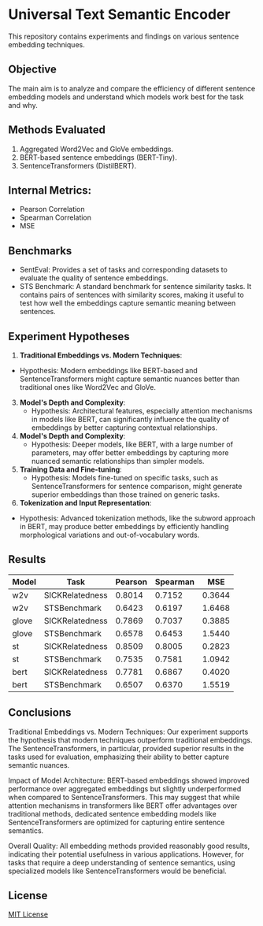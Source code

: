 # Universal Text Semantic Encoder

This repository contains experiments and findings on various sentence embedding techniques.

## Objective

The main aim is to analyze and compare the efficiency of different sentence embedding models and understand which models work best for the task and why.

## Methods Evaluated

1. Aggregated Word2Vec and GloVe embeddings.
2. BERT-based sentence embeddings (BERT-Tiny).
3. SentenceTransformers (DistilBERT).

## Internal Metrics:

- Pearson Correlation
-  Spearman Correlation
-  MSE
  
## Benchmarks

- SentEval: Provides a set of tasks and corresponding datasets to evaluate the quality of sentence embeddings.
- STS Benchmark: A standard benchmark for sentence similarity tasks. It contains pairs of sentences with similarity scores, making it useful to test how well the embeddings capture semantic meaning between sentences.

## Experiment Hypotheses

1. **Traditional Embeddings vs. Modern Techniques**:
  - Hypothesis: Modern embeddings like BERT-based and SentenceTransformers might capture semantic nuances better than traditional ones like Word2Vec and GloVe.
3. **Model's Depth and Complexity**:
    - Hypothesis: Architectural features, especially attention mechanisms in models like BERT, can significantly influence the quality of embeddings by better capturing contextual relationships.
4. **Model's Depth and Complexity**:
    - Hypothesis: Deeper models, like BERT, with a large number of parameters, may offer better embeddings by capturing more nuanced semantic relationships than simpler models.
5. **Training Data and Fine-tuning**:
    - Hypothesis: Models fine-tuned on specific tasks, such as SentenceTransformers for sentence comparison, might generate superior embeddings than those trained on generic tasks.
6. **Tokenization and Input Representation**:
- Hypothesis: Advanced tokenization methods, like the subword approach in BERT, may produce better embeddings by efficiently handling morphological variations and out-of-vocabulary words.

## Results

| Model   | Task             | Pearson | Spearman | MSE      |
| ------- | ---------------- | ------- | -------- | -------- |
| w2v     | SICKRelatedness  | 0.8014  | 0.7152   | 0.3644   |
| w2v     | STSBenchmark     | 0.6423  | 0.6197   | 1.6468   |
| glove   | SICKRelatedness  | 0.7869  | 0.7037   | 0.3885   |
| glove   | STSBenchmark     | 0.6578  | 0.6453   | 1.5440   |
| st      | SICKRelatedness  | 0.8509  | 0.8005   | 0.2823   |
| st      | STSBenchmark     | 0.7535  | 0.7581   | 1.0942   |
| bert    | SICKRelatedness  | 0.7781  | 0.6867   | 0.4020   |
| bert    | STSBenchmark     | 0.6507  | 0.6370   | 1.5519   |

## Conclusions

Traditional Embeddings vs. Modern Techniques: Our experiment supports the hypothesis that modern techniques outperform traditional embeddings. The SentenceTransformers, in particular, provided superior results in the tasks used for evaluation, emphasizing their ability to better capture semantic nuances.

Impact of Model Architecture: BERT-based embeddings showed improved performance over aggregated embeddings but slightly underperformed when compared to SentenceTransformers. This may suggest that while attention mechanisms in transformers like BERT offer advantages over traditional methods, dedicated sentence embedding models like SentenceTransformers are optimized for capturing entire sentence semantics.

Overall Quality: All embedding methods provided reasonably good results, indicating their potential usefulness in various applications. However, for tasks that require a deep understanding of sentence semantics, using specialized models like SentenceTransformers would be beneficial.


## License

[MIT License](LICENSE)
